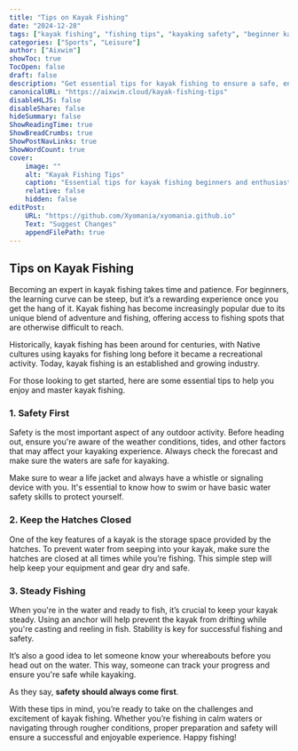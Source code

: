 ```yaml
---
title: "Tips on Kayak Fishing"
date: "2024-12-28"
tags: ["kayak fishing", "fishing tips", "kayaking safety", "beginner kayak fishing"]
categories: ["Sports", "Leisure"]
author: ["Aixwim"]
showToc: true
TocOpen: false
draft: false
description: "Get essential tips for kayak fishing to ensure a safe, enjoyable, and successful experience, whether you're a beginner or an experienced angler."
canonicalURL: "https://aixwim.cloud/kayak-fishing-tips"
disableHLJS: false
disableShare: false
hideSummary: false
ShowReadingTime: true
ShowBreadCrumbs: true
ShowPostNavLinks: true
ShowWordCount: true
cover:
    image: ""
    alt: "Kayak Fishing Tips"
    caption: "Essential tips for kayak fishing beginners and enthusiasts."
    relative: false
    hidden: false
editPost:
    URL: "https://github.com/Xyomania/xyomania.github.io"
    Text: "Suggest Changes"
    appendFilePath: true
---
```


## Tips on Kayak Fishing

Becoming an expert in kayak fishing takes time and patience. For beginners, the learning curve can be steep, but it’s a rewarding experience once you get the hang of it. Kayak fishing has become increasingly popular due to its unique blend of adventure and fishing, offering access to fishing spots that are otherwise difficult to reach.

Historically, kayak fishing has been around for centuries, with Native cultures using kayaks for fishing long before it became a recreational activity. Today, kayak fishing is an established and growing industry.

For those looking to get started, here are some essential tips to help you enjoy and master kayak fishing.

### **1. Safety First**

Safety is the most important aspect of any outdoor activity. Before heading out, ensure you're aware of the weather conditions, tides, and other factors that may affect your kayaking experience. Always check the forecast and make sure the waters are safe for kayaking.

Make sure to wear a life jacket and always have a whistle or signaling device with you. It's essential to know how to swim or have basic water safety skills to protect yourself.

### **2. Keep the Hatches Closed**

One of the key features of a kayak is the storage space provided by the hatches. To prevent water from seeping into your kayak, make sure the hatches are closed at all times while you’re fishing. This simple step will help keep your equipment and gear dry and safe.

### **3. Steady Fishing**

When you're in the water and ready to fish, it’s crucial to keep your kayak steady. Using an anchor will help prevent the kayak from drifting while you're casting and reeling in fish. Stability is key for successful fishing and safety.

It’s also a good idea to let someone know your whereabouts before you head out on the water. This way, someone can track your progress and ensure you're safe while kayaking.

As they say, **safety should always come first**.

With these tips in mind, you’re ready to take on the challenges and excitement of kayak fishing. Whether you’re fishing in calm waters or navigating through rougher conditions, proper preparation and safety will ensure a successful and enjoyable experience. Happy fishing!

